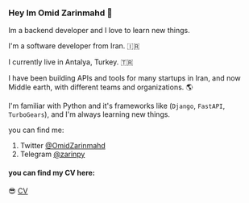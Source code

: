 ### Hey Im Omid Zarinmahd 👋

Im a backend developer and I love to learn new things.

I'm a software developer from Iran. 🇮🇷

I currently live in Antalya, Turkey. 🇹🇷

I have been building APIs and tools for many startups in Iran, and now Middle earth, with different teams and organizations. 🌎

I'm familiar with Python and it's frameworks like (`Django`, `FastAPI`, `TurboGears`), and I'm always learning new things.



you can find me:
1. Twitter [@OmidZarinmahd](https://twitter.com/OmidZarinmahd)
2. Telegram [@zarinpy](t.me/zarinpy)

#### you can find my CV here:
😎  [CV](https://github.com/zarinpy/zarinpy/blob/main/omidCV.pdf)
